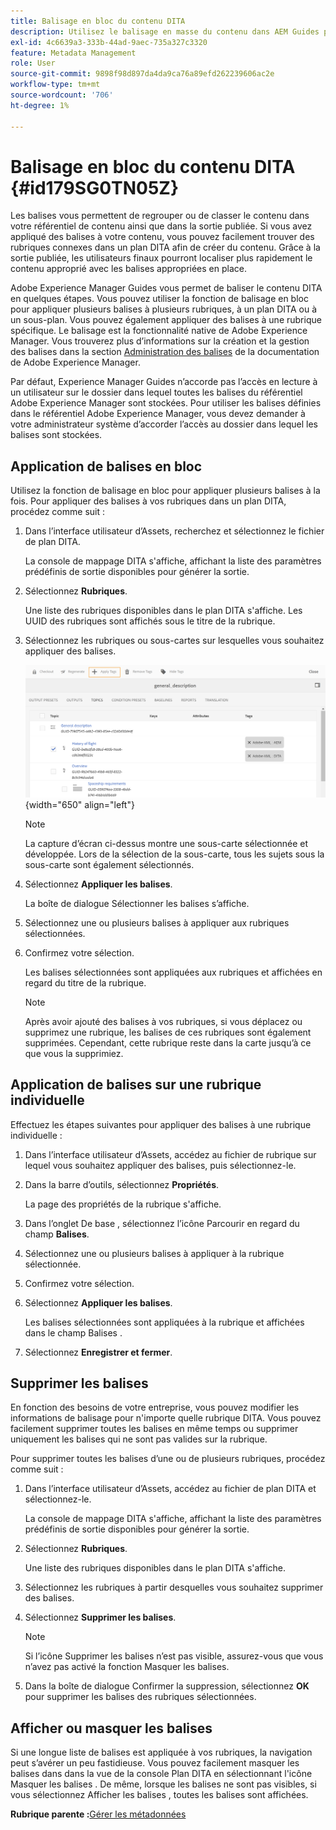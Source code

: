 ```yaml
---
title: Balisage en bloc du contenu DITA
description: Utilisez le balisage en masse du contenu dans AEM Guides pour améliorer la visibilité du contenu DITA. Découvrez comment appliquer, supprimer, afficher ou masquer des balises en bloc sur une ou plusieurs rubriques.
exl-id: 4c6639a3-333b-44ad-9aec-735a327c3320
feature: Metadata Management
role: User
source-git-commit: 9898f98d897da4da9ca76a89efd262239606ac2e
workflow-type: tm+mt
source-wordcount: '706'
ht-degree: 1%

---
```


# Balisage en bloc du contenu DITA {#id179SG0TN05Z}

Les balises vous permettent de regrouper ou de classer le contenu dans votre référentiel de contenu ainsi que dans la sortie publiée. Si vous avez appliqué des balises à votre contenu, vous pouvez facilement trouver des rubriques connexes dans un plan DITA afin de créer du contenu. Grâce à la sortie publiée, les utilisateurs finaux pourront localiser plus rapidement le contenu approprié avec les balises appropriées en place.

Adobe Experience Manager Guides vous permet de baliser le contenu DITA en quelques étapes. Vous pouvez utiliser la fonction de balisage en bloc pour appliquer plusieurs balises à plusieurs rubriques, à un plan DITA ou à un sous-plan. Vous pouvez également appliquer des balises à une rubrique spécifique. Le balisage est la fonctionnalité native de Adobe Experience Manager. Vous trouverez plus d’informations sur la création et la gestion des balises dans la section [Administration des balises](https://experienceleague.adobe.com/docs/experience-manager-cloud-service/sites/authoring/features/tags.html?lang=en) de la documentation de Adobe Experience Manager.

Par défaut, Experience Manager Guides n’accorde pas l’accès en lecture à un utilisateur sur le dossier dans lequel toutes les balises du référentiel Adobe Experience Manager sont stockées. Pour utiliser les balises définies dans le référentiel Adobe Experience Manager, vous devez demander à votre administrateur système d’accorder l’accès au dossier dans lequel les balises sont stockées.

## Application de balises en bloc

Utilisez la fonction de balisage en bloc pour appliquer plusieurs balises à la fois. Pour appliquer des balises à vos rubriques dans un plan DITA, procédez comme suit :

1. Dans l’interface utilisateur d’Assets, recherchez et sélectionnez le fichier de plan DITA.

   La console de mappage DITA s&#39;affiche, affichant la liste des paramètres prédéfinis de sortie disponibles pour générer la sortie.

1. Sélectionnez **Rubriques**.

   Une liste des rubriques disponibles dans le plan DITA s&#39;affiche. Les UUID des rubriques sont affichés sous le titre de la rubrique.

1. Sélectionnez les rubriques ou sous-cartes sur lesquelles vous souhaitez appliquer des balises.

   ![](images/apply-tags-uuid.png){width="650" align="left"}


   >[!NOTE]
   >
   > La capture d’écran ci-dessus montre une sous-carte sélectionnée et développée. Lors de la sélection de la sous-carte, tous les sujets sous la sous-carte sont également sélectionnés.

1. Sélectionnez **Appliquer les balises**.

   La boîte de dialogue Sélectionner les balises s’affiche.

1. Sélectionnez une ou plusieurs balises à appliquer aux rubriques sélectionnées.

1. Confirmez votre sélection.

   Les balises sélectionnées sont appliquées aux rubriques et affichées en regard du titre de la rubrique.

   >[!NOTE]
   >
   > Après avoir ajouté des balises à vos rubriques, si vous déplacez ou supprimez une rubrique, les balises de ces rubriques sont également supprimées. Cependant, cette rubrique reste dans la carte jusqu’à ce que vous la supprimiez.


## Application de balises sur une rubrique individuelle

Effectuez les étapes suivantes pour appliquer des balises à une rubrique individuelle :

1. Dans l’interface utilisateur d’Assets, accédez au fichier de rubrique sur lequel vous souhaitez appliquer des balises, puis sélectionnez-le.

1. Dans la barre d’outils, sélectionnez **Propriétés**.

   La page des propriétés de la rubrique s&#39;affiche.

1. Dans l’onglet De base , sélectionnez l’icône Parcourir en regard du champ **Balises**.

1. Sélectionnez une ou plusieurs balises à appliquer à la rubrique sélectionnée.

1. Confirmez votre sélection.

1. Sélectionnez **Appliquer les balises**.

   Les balises sélectionnées sont appliquées à la rubrique et affichées dans le champ Balises .

1. Sélectionnez **Enregistrer et fermer**.


## Supprimer les balises

En fonction des besoins de votre entreprise, vous pouvez modifier les informations de balisage pour n&#39;importe quelle rubrique DITA. Vous pouvez facilement supprimer toutes les balises en même temps ou supprimer uniquement les balises qui ne sont pas valides sur la rubrique.

Pour supprimer toutes les balises d’une ou de plusieurs rubriques, procédez comme suit :

1. Dans l’interface utilisateur d’Assets, accédez au fichier de plan DITA et sélectionnez-le.

   La console de mappage DITA s&#39;affiche, affichant la liste des paramètres prédéfinis de sortie disponibles pour générer la sortie.

1. Sélectionnez **Rubriques**.

   Une liste des rubriques disponibles dans le plan DITA s&#39;affiche.

1. Sélectionnez les rubriques à partir desquelles vous souhaitez supprimer des balises.

1. Sélectionnez **Supprimer les balises**.

   >[!NOTE]
   >
   > Si l’icône Supprimer les balises n’est pas visible, assurez-vous que vous n’avez pas activé la fonction Masquer les balises.

1. Dans la boîte de dialogue Confirmer la suppression, sélectionnez **OK** pour supprimer les balises des rubriques sélectionnées.


## Afficher ou masquer les balises

Si une longue liste de balises est appliquée à vos rubriques, la navigation peut s’avérer un peu fastidieuse. Vous pouvez facilement masquer les balises dans dans la vue de la console Plan DITA en sélectionnant l&#39;icône Masquer les balises . De même, lorsque les balises ne sont pas visibles, si vous sélectionnez Afficher les balises , toutes les balises sont affichées.

**Rubrique parente :**&#x200B;[ Gérer les métadonnées](manage-metadata.md)
